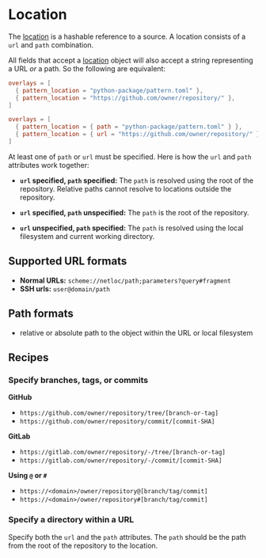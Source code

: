 # Location

The [location](api/project_forge/models/location.md) is a hashable reference to a source. A location consists of a `url` and `path` combination.

All fields that accept a [location](api/project_forge/models/location.md) object will also accept a string representing a URL _or_ a path. So the following are equivalent:

```toml title="Locations specified by strings"
overlays = [
  { pattern_location = "python-package/pattern.toml" },
  { pattern_location = "https://github.com/owner/repository/" },
]
```

```toml title="Locations specified by objects"
overlays = [
  { pattern_location = { path = "python-package/pattern.toml" } },
  { pattern_location = { url = "https://github.com/owner/repository/" } },
]
```

At least one of `path` or `url` must be specified. Here is how the `url` and `path` attributes work together:

- **`url` specified, `path` specified:** The `path` is resolved using the root of the repository. Relative paths cannot resolve to locations outside the repository.

- **`url` specified, `path` unspecified:** The `path` is the root of the repository.

- **`url` unspecified, `path` specified:** The `path` is resolved using the local filesystem and current working directory.

## Supported URL formats

- **Normal URLs:** `scheme://netloc/path;parameters?query#fragment`
- **SSH urls:** `user@domain/path`

## Path formats

- relative or absolute path to the object within the URL or local filesystem

## Recipes

### Specify branches, tags, or commits

**GitHub**

- `https://github.com/owner/repository/tree/[branch-or-tag]`
- `https://github.com/owner/repository/commit/[commit-SHA]`

**GitLab**

- `https://gitlab.com/owner/repository/-/tree/[branch-or-tag]`
- `https://gitlab.com/owner/repository/-/commit/[commit-SHA]`

**Using `@` or `#`**

- `https://<domain>/owner/repository@[branch/tag/commit]`
- `https://<domain>/owner/repository#[branch/tag/commit]`

### Specify a directory within a URL

Specify both the `url` and the `path` attributes. The `path` should be the path from the root of the repository to the location.
